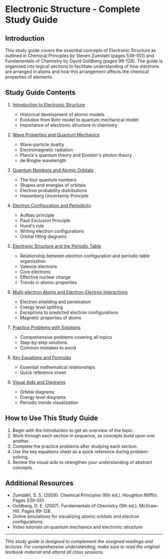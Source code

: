 # Electronic Structure - Complete Study Guide

## Introduction
This study guide covers the essential concepts of Electronic Structure as outlined in Chemical Principles by Steven Zumdahl (pages 539-551) and Fundamentals of Chemistry by David Goldberg (pages 99-128). The guide is organized into logical sections to facilitate understanding of how electrons are arranged in atoms and how this arrangement affects the chemical properties of elements.

## Study Guide Contents

1. [Introduction to Electronic Structure](01_Introduction_to_Electronic_Structure.md)
   - Historical development of atomic models
   - Evolution from Bohr model to quantum mechanical model
   - Importance of electronic structure in chemistry

2. [Wave Properties and Quantum Mechanics](02_Wave_Properties_and_Quantum_Mechanics.md)
   - Wave-particle duality
   - Electromagnetic radiation
   - Planck's quantum theory and Einstein's photon theory
   - de Broglie wavelength

3. [Quantum Numbers and Atomic Orbitals](03_Quantum_Numbers_and_Atomic_Orbitals.md)
   - The four quantum numbers
   - Shapes and energies of orbitals
   - Electron probability distributions
   - Heisenberg Uncertainty Principle

4. [Electron Configuration and Periodicity](04_Electron_Configuration_and_Periodicity.md)
   - Aufbau principle
   - Pauli Exclusion Principle
   - Hund's rule
   - Writing electron configurations
   - Orbital filling diagrams

5. [Electronic Structure and the Periodic Table](05_Electronic_Structure_and_Periodic_Table.md)
   - Relationship between electron configuration and periodic table organization
   - Valence electrons
   - Core electrons
   - Effective nuclear charge
   - Trends in atomic properties

6. [Multi-electron Atoms and Electron-Electron Interactions](06_Multi_Electron_Atoms.md)
   - Electron shielding and penetration
   - Energy level splitting
   - Exceptions to predicted electron configurations
   - Magnetic properties of atoms

7. [Practice Problems with Solutions](07_Practice_Problems_with_Solutions.md)
   - Comprehensive problems covering all topics
   - Step-by-step solutions
   - Common mistakes to avoid

8. [Key Equations and Formulas](08_Key_Equations_and_Formulas.md)
   - Essential mathematical relationships
   - Quick reference sheet

9. [Visual Aids and Diagrams](09_Visual_Aids_and_Diagrams.md)
   - Orbital diagrams
   - Energy level diagrams
   - Periodic trends visualization

## How to Use This Study Guide

1. Begin with the Introduction to get an overview of the topic.
2. Work through each section in sequence, as concepts build upon one another.
3. Complete the practice problems after studying each section.
4. Use the key equations sheet as a quick reference during problem-solving.
5. Review the visual aids to strengthen your understanding of abstract concepts.

## Additional Resources

- Zumdahl, S. S. (2009). Chemical Principles (6th ed.). Houghton Mifflin. Pages 539-551.
- Goldberg, D. E. (2007). Fundamentals of Chemistry (5th ed.). McGraw-Hill. Pages 99-128.
- Online simulations for visualizing atomic orbitals and electron configurations
- Video tutorials on quantum mechanics and electronic structure

---

*This study guide is designed to complement the assigned readings and lectures. For comprehensive understanding, make sure to read the original textbook material and attend all class sessions.*
